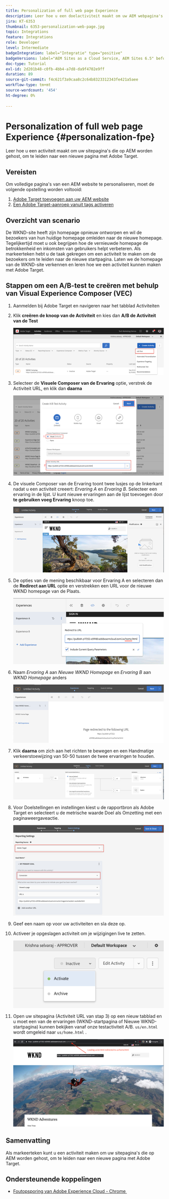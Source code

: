 ```yaml
---
title: Personalization of full web page Experience
description: Leer hoe u een doelactiviteit maakt om uw AEM webpagina's met Adobe Target om te leiden naar nieuwe pagina's.
jira: KT-6353
thumbnail: 6353-personalization-web-page.jpg
topic: Integrations
feature: Integrations
role: Developer
level: Intermediate
badgeIntegration: label="Integratie" type="positive"
badgeVersions: label="AEM Sites as a Cloud Service, AEM Sites 6.5" before-title="false"
doc-type: Tutorial
exl-id: 2d201b48-c0fb-4bb4-a7d8-da9f4702e9ff
duration: 89
source-git-commit: f4c621f3a9caa8c2c64b8323312343fe421a5aee
workflow-type: tm+mt
source-wordcount: '454'
ht-degree: 0%

---
```


# Personalization of full web page Experience {#personalization-fpe}

Leer hoe u een activiteit maakt om uw sitepagina&#39;s die op AEM worden gehost, om te leiden naar een nieuwe pagina met Adobe Target.

## Vereisten

Om volledige pagina&#39;s van een AEM website te personaliseren, moet de volgende opstelling worden voltooid:

1. [Adobe Target toevoegen aan uw AEM website](./add-target-launch-extension.md)
1. [Een Adobe Target-aanroep vanuit tags activeren](./load-and-fire-target.md)

## Overzicht van scenario

De WKND-site heeft zijn homepage opnieuw ontworpen en wil de bezoekers van hun huidige homepage omleiden naar de nieuwe homepage. Tegelijkertijd moet u ook begrijpen hoe de vernieuwde homepage de betrokkenheid en inkomsten van gebruikers helpt verbeteren. Als markeerteken hebt u de taak gekregen om een activiteit te maken om de bezoekers om te leiden naar de nieuwe startpagina. Laten we de homepage van de WKND-site verkennen en leren hoe we een activiteit kunnen maken met Adobe Target.

## Stappen om een A/B-test te creëren met behulp van Visual Experience Composer (VEC)

1. Aanmelden bij Adobe Target en navigeren naar het tabblad Activiteiten
1. Klik **creëren de knoop van de Activiteit** en kies dan **A/B de Activiteit van de Test**

   ![&#x200B; Activiteit A/B &#x200B;](assets/ab-target-activity.png)

1. Selecteer de **Visuele Composer van de Ervaring** optie, verstrek de Activiteit URL, en klik dan **daarna**

   ![&#x200B; Activiteit URL &#x200B;](assets/ab-test-url.png)

1. De visuele Composer van de Ervaring toont twee lusjes op de linkerkant nadat u een activiteit creeert: *Ervaring A* en *Ervaring B*. Selecteer een ervaring in de lijst. U kunt nieuwe ervaringen aan de lijst toevoegen door **te gebruiken voeg Ervaring** knoop toe.

   ![&#x200B; de Opties van de Ervaring &#x200B;](assets/experience-options.png)

1. De opties van de mening beschikbaar voor Ervaring A en selecteren dan de **Redirect aan URL** optie en verstrekken een URL voor de nieuwe WKND homepage van de Plaats.

   ![&#x200B; Redirect URL &#x200B;](assets/redirect-url.png)

1. Naam *Ervaring A* aan *Nieuwe WKND Homepage* en *Ervaring B* aan *WKND Homepage* anders

   ![&#x200B; avonturen &#x200B;](assets/new-experiences.png)

1. Klik **daarna** om zich aan het richten te bewegen en een Handmatige verkeerstoewijzing van 50-50 tussen de twee ervaringen te houden.

   ![&#x200B; gericht &#x200B;](assets/targeting.png)

1. Voor Doelstellingen en instellingen kiest u de rapportbron als Adobe Target en selecteert u de metrische waarde Doel als Omzetting met een paginaweergaveactie.

   ![&#x200B; Doelen &#x200B;](assets/goals.png)

1. Geef een naam op voor uw activiteiten en sla deze op.
1. Activeer je opgeslagen activiteit om je wijzigingen live te zetten.

   ![&#x200B; Doelen &#x200B;](assets/activate.png)

1. Open uw sitepagina (Activiteit URL van stap 3) op een nieuw tabblad en u moet een van de ervaringen (WKND-startpagina of Nieuwe WKND-startpagina) kunnen bekijken vanaf onze testactiviteit A/B. `us/en.html` wordt omgeleid naar `us/home.html` .

   ![&#x200B; Doelen &#x200B;](assets/redirect-test.png)

## Samenvatting

Als markeerteken kunt u een activiteit maken om uw sitepagina&#39;s die op AEM worden gehost, om te leiden naar een nieuwe pagina met Adobe Target.

## Ondersteunende koppelingen

* [&#x200B; Foutopsporing van Adobe Experience Cloud - Chrome &#x200B;](https://chrome.google.com/webstore/detail/adobe-experience-platform/bfnnokhpnncpkdmbokanobigaccjkpob)
